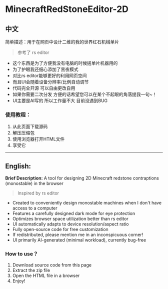 # MinecraftRedStoneEditor-2D
## 中文
简单描述：用于在网页中设计二维的我的世界红石机械单片

> 参考了 rs editor

- 这个东西是为了方便我没有电脑的时候搓单片机器用的
- 为了护眼我还细心添加了黑夜模式
- 对比rs editor能够更好的利用网页空间
- 而且UI会随着设备分辨率/比例自动调节
- 代码完全开源 可以自由更改自用
- 如果你需要二次分发 方便的话希望您可以在某个不起眼的角落提我一句~！
- UI主要是AI写的 所以工作量不大 目前没遇到BUG

### 使用教程：
1. 从此页面下载源码
2. 解压压缩包
3. 使用浏览器打开HTML文件
4. 享受它
---
## English:
**Brief Description:** A tool for designing 2D Minecraft redstone contraptions (monostable) in the browser  

> Inspired by rs editor  

- Created to conveniently design monostable machines when I don't have access to a computer  
- Features a carefully designed dark mode for eye protection  
- Optimizes browser space utilization better than rs editor  
- UI automatically adapts to device resolution/aspect ratio  
- Fully open-source code for free customization  
- If redistributed, please mention me in an inconspicuous corner!  
- UI primarily AI-generated (minimal workload), currently bug-free  

### How to use？  
1. Download source code from this page  
2. Extract the zip file  
3. Open the HTML file in a browser  
4. Enjoy!
